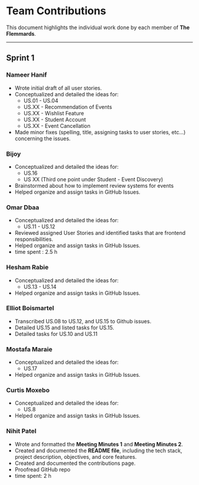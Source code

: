 # Team Contributions

This document highlights the individual work done by each member of **The Flemmards**.

---

## Sprint 1

### Nameer Hanif
- Wrote initial draft of all user stories.
- Conceptualized and detailed the ideas for:
  - US.01 - US.04
  - US.XX - Recommendation of Events
  - US.XX - Wishlist Feature
  - US.XX - Student Account
  - US.XX - Event Cancellation
- Made minor fixes (spelling, title, assigning tasks to user stories, etc...) concerning the issues.

### Bijoy
- Conceptualized and detailed the ideas for:
  - US.16
  - US XX (Third one point under Student - Event Discovery)
- Brainstormed about how to implement review systems for events
- Helped organize and assign tasks in GitHub Issues.

### Omar Dbaa
- Conceptualized and detailed the ideas for:
  - US.11 - US.12
- Reviewed assigned User Stories and identified tasks that are frontend responsibilities.
- Helped organize and assign tasks in GitHub Issues.
- time spent : 2.5 h 

### Hesham Rabie
- Conceptualized and detailed the ideas for:
  - US.13 - US.14
- Helped organize and assign tasks in GitHub Issues.
  
### Elliot Boismartel
- Transcribed US.08 to US.12, and US.15 to Github issues.
- Detailed US.15 and listed tasks for US.15.
- Detailed tasks for US.10 and US.11

### Mostafa Maraie
- Conceptualized and detailed the ideas for:
  - US.17
- Helped organize and assign tasks in GitHub Issues.

### Curtis Moxebo
- Conceptualized and detailed the ideas for:
  - US.8
- Helped organize and assign tasks in GitHub Issues.

### Nihit Patel 
- Wrote and formatted the **Meeting Minutes 1** and **Meeting Minutes 2**.  
- Created and documented the **README file**, including the tech stack, project description, objectives, and core features.
- Created and documented the contributions page.
- Proofread GitHub repo
- time spent: 2 h
